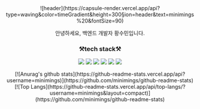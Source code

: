<div align="center">
  ![header](https://capsule-render.vercel.app/api?type=waving&color=timeGradient&height=300&section=header&text=minimings%20&fontSize=90)
</div>

<p align='center'>
  안녕하세요, 백엔드 개발자 황수민입니다.
</p>

<h3 align='center'> 
  ⚒️tech stack⚒️ 
</h3>

<p align='center'>
  <img src="https://img.shields.io/badge/Python-3766AB?style=flat-square&logo=Python&logoColor=white"/>
  <img src="https://img.shields.io/badge/Django-092E20?style=flat-square&logo=Django&logoColor=white"/>
  <img src="https://img.shields.io/badge/Flask-000000?style=flat-square&logo=Flask&logoColor=white"/>
  <img src="https://img.shields.io/badge/GraphQL-E434AA?style=flat-square&logo=GraphQL&logoColor=white"/>
  <img src="https://img.shields.io/badge/MySQL-4479A1?style=flat-square&logo=MySQL&logoColor=white"/>
  <img src="https://img.shields.io/badge/AWS-232F3E?style=flat-square&logo=AWS&logoColor=white"/>
</p>

<div align="center">
  [![Anurag's github stats](https://github-readme-stats.vercel.app/api?username=minimings)](https://github.com/minimings/github-readme-stats)
</div>

<div align="center">
  [![Top Langs](https://github-readme-stats.vercel.app/api/top-langs/?username=minimings&layout=compact)](https://github.com/minimings/github-readme-stats)
</div>
